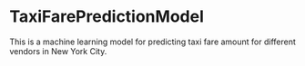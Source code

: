 # TaxiFarePredictionModel
This is a machine learning model for predicting taxi fare amount for different vendors in New York City.
